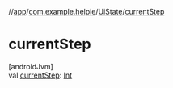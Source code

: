 //[app](../../../index.md)/[com.example.helpie](../index.md)/[UiState](index.md)/[currentStep](current-step.md)

# currentStep

[androidJvm]\
val [currentStep](current-step.md): [Int](https://kotlinlang.org/api/latest/jvm/stdlib/kotlin/-int/index.html)
